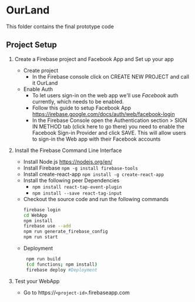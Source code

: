 # OurLand

This folder contains the final prototype code

## Project Setup
1. Create a Firebase project and Facebook App and Set up your app
    * Create project
        * In the Firebase console click on CREATE NEW PROJECT and call it OurLand
    * Enable Auth
		* To let users sign-in on the web app we'll use *Facebook* auth currently, which needs to be enabled.
		* Follow this guide to setup Facebook App https://irebase.google.com/docs/auth/web/facebook-login		
		* In the Firebase Console open the Authentication section > SIGN IN METHOD tab (click here to go there) you need to enable the Facebook Sign-in Provider and click SAVE. This will allow users to sign-in the Web app with their Facebook accounts


2. Install the Firebase Command Line Interface
    * Install Node.js https://nodejs.org/en/
    * Install Firebase `npm -g install firebase-tools`
    * Install create-react-app `npm install -g create-react-app`
    * Install the following peer Dependencies
        * `npm install react-tap-event-plugin`
		* `npm install --save react-tag-input`
    * Checkout the source code and run the following commands
		```bash
		firebase login
		cd WebApp
        npm install
		firebase use --add
		npm run generate_firebase_config
		npm run start
	    ```
	* Deployment
	   ```bash
        npm run build
		(cd functions; npm install)
		firebase deploy #Deployment
	   ```
3. Test your WebApp
	*   Go to https://`<project-id>`.firebaseapp.com
